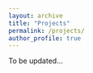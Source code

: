```yaml
---
layout: archive
title: "Projects"
permalink: /projects/
author_profile: true
---
```



To be updated...